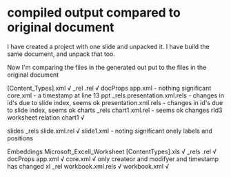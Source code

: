 # compiled output compared to original document
I have created a project with one slide and unpacked it.
I have build the same document, and unpack that too.


Now I'm comparing the files in the generated out put to the files in the original document


[Content_Types].xml √
_rel
  .rel √
docProps
  app.xml - nothing significant
  core.xml - a timestamp at line 13
ppt
  _rels
    presentation.xml.rels - changes in id's due to slide index, seems ok
    presentation.xml.rels - changes in id's due to slide index, seems ok
charts
  _rels
    chart1.xml.rel - seems ok changes rId3 worksheet relation
  chart1 √

slides
  _rels
    slide.xml.rel √
  slide1.xml - noting significant onely labels and positions


Embeddings
  Microsoft_Excell_Worksheet
    [ContentTypes].xls √
    _rels
      .rel √
    docProps
      app.xml √
      core.xml √ only createor and modifyer and timestamp has changed
    xl
      _rel
        workbook.xml.rels √
      workbook.xml √
